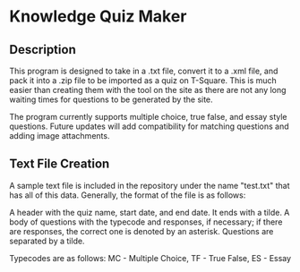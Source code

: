 # Knowledge Quiz Maker

## Description
This program is designed to take in a .txt file, convert it to a .xml file, and pack it into a .zip file to be imported as a quiz on T-Square.
This is much easier than creating them with the tool on the site as there are not any long waiting times for questions to be generated by the site.

The program currently supports multiple choice, true false, and essay style questions.
Future updates will add compatibility for matching questions and adding image attachments.

## Text File Creation
A sample text file is included in the repository under the name "test.txt" that has all of this data.
Generally, the format of the file is as follows:

A header with the quiz name, start date, and end date. It ends with a tilde.
A body of questions with the typecode and responses, if necessary; if there are responses, the correct one is denoted by an asterisk.
Questions are separated by a tilde.

Typecodes are as follows:
MC - Multiple Choice,
TF - True False,
ES - Essay

